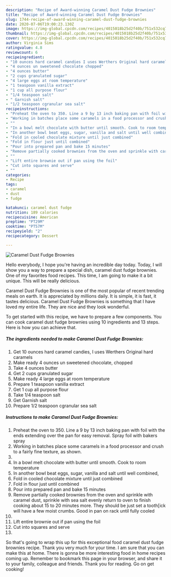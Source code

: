 ```yaml
---
description: "Recipe of Award-winning Caramel Dust Fudge Brownies"
title: "Recipe of Award-winning Caramel Dust Fudge Brownies"
slug: 1744-recipe-of-award-winning-caramel-dust-fudge-brownies
date: 2020-07-06T19:00:23.130Z
image: https://img-global.cpcdn.com/recipes/4015018b25d2f40b/751x532cq70/caramel-dust-fudge-brownies-recipe-main-photo.jpg
thumbnail: https://img-global.cpcdn.com/recipes/4015018b25d2f40b/751x532cq70/caramel-dust-fudge-brownies-recipe-main-photo.jpg
cover: https://img-global.cpcdn.com/recipes/4015018b25d2f40b/751x532cq70/caramel-dust-fudge-brownies-recipe-main-photo.jpg
author: Virginia Sims
ratingvalue: 4.8
reviewcount: 6
recipeingredient:
- "10 ounces hard caramel candies I uses Werthers Original hard caramels"
- "4 ounces un sweetened chocolate chopped"
- "4 ounces butter"
- "2 cups granulated sugar"
- "4 large eggs at room temperature"
- "1 teaspoon vanilla extract"
- "1 cup all purpose flour"
- "1/4 teaspoon salt"
- " Garnish salt"
- "1/2 teaspoon cgranular sea salt"
recipeinstructions:
- "Preheat the oven to 350. Line a 9 by 13 inch baking pan with foil with the ends extending over the pan for easy removal. Spray foil with bakers spray"
- "Working in batches place some caramels in a food processor and crush to a fairly fine texture, as shown."
- ""
- "In a bowl melt chocolate with butter until smooth. Cook to room temperature"
- "In another bowl beat eggs, sugar, vanilla and salt until well combined,"
- "Fold in cooled chocolate mixture until just combined"
- "Fold in flour just until combined"
- "Pour into prepared pan and bake 15 minutes"
- "Remove partially cooked brownies from the oven and sprinkle with caramel dust, sprinkle with sea salt evenly return to oven to finish cooking about 15 to 20 minutes more. They should be just set a tooth[ick will have a few moist crumbs. Good in pan on rack until fully cooled"
- ""
- "Lift entire brownie out if pan using the foil"
- "Cut into squares and serve"
- ""
categories:
- Recipe
tags:
- caramel
- dust
- fudge

katakunci: caramel dust fudge 
nutrition: 189 calories
recipecuisine: American
preptime: "PT29M"
cooktime: "PT57M"
recipeyield: "2"
recipecategory: Dessert

---
```



![Caramel Dust Fudge Brownies](https://img-global.cpcdn.com/recipes/4015018b25d2f40b/751x532cq70/caramel-dust-fudge-brownies-recipe-main-photo.jpg)

Hello everybody, I hope you're having an incredible day today. Today, I will show you a way to prepare a special dish, caramel dust fudge brownies. One of my favorites food recipes. This time, I am going to make it a bit unique. This will be really delicious.

Caramel Dust Fudge Brownies is one of the most popular of recent trending meals on earth. It is appreciated by millions daily. It is simple, it is fast, it tastes delicious. Caramel Dust Fudge Brownies is something that I have loved my entire life. They are nice and they look wonderful.




To get started with this recipe, we have to prepare a few components. You can cook caramel dust fudge brownies using 10 ingredients and 13 steps. Here is how you can achieve that.

<!--inarticleads1-->

##### The ingredients needed to make Caramel Dust Fudge Brownies:

1. Get 10 ounces hard caramel candies, I uses Werthers Original hard caramels
1. Make ready 4 ounces un sweetened chocolate, chopped
1. Take 4 ounces butter
1. Get 2 cups granulated sugar
1. Make ready 4 large eggs at room temperature
1. Prepare 1 teaspoon vanilla extract
1. Get 1 cup all purpose flour
1. Take 1/4 teaspoon salt
1. Get  Garnish salt
1. Prepare 1/2 teaspoon cgranular sea salt




<!--inarticleads2-->

##### Instructions to make Caramel Dust Fudge Brownies:

1. Preheat the oven to 350. Line a 9 by 13 inch baking pan with foil with the ends extending over the pan for easy removal. Spray foil with bakers spray
1. Working in batches place some caramels in a food processor and crush to a fairly fine texture, as shown.
1. 
1. In a bowl melt chocolate with butter until smooth. Cook to room temperature
1. In another bowl beat eggs, sugar, vanilla and salt until well combined,
1. Fold in cooled chocolate mixture until just combined
1. Fold in flour just until combined
1. Pour into prepared pan and bake 15 minutes
1. Remove partially cooked brownies from the oven and sprinkle with caramel dust, sprinkle with sea salt evenly return to oven to finish cooking about 15 to 20 minutes more. They should be just set a tooth[ick will have a few moist crumbs. Good in pan on rack until fully cooled
1. 
1. Lift entire brownie out if pan using the foil
1. Cut into squares and serve
1. 




So that's going to wrap this up for this exceptional food caramel dust fudge brownies recipe. Thank you very much for your time. I am sure that you can make this at home. There is gonna be more interesting food in home recipes coming up. Remember to bookmark this page in your browser, and share it to your family, colleague and friends. Thank you for reading. Go on get cooking!
